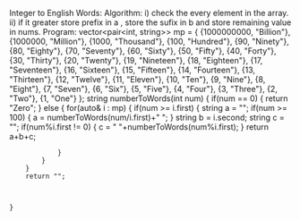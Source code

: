 Integer to English Words:
  Algorithm:
      i) check the every element in the array.
      ii) if it greater store prefix in a , store the sufix in b and store remaining value in nums.
  Program:
    vector<pair<int, string>> mp = {
        {1000000000, "Billion"},
        {1000000, "Million"},
        {1000, "Thousand"},
        {100, "Hundred"},
        {90, "Ninety"},
        {80, "Eighty"},
        {70, "Seventy"},
        {60, "Sixty"},
        {50, "Fifty"},
        {40, "Forty"},
        {30, "Thirty"},
        {20, "Twenty"},
        {19, "Nineteen"},
        {18, "Eighteen"},
        {17, "Seventeen"},
        {16, "Sixteen"},
        {15, "Fifteen"},
        {14, "Fourteen"},
        {13, "Thirteen"},
        {12, "Twelve"},
        {11, "Eleven"},
        {10, "Ten"},
        {9, "Nine"},
        {8, "Eight"},
        {7, "Seven"},
        {6, "Six"},
        {5, "Five"},
        {4, "Four"},
        {3, "Three"},
        {2, "Two"},
        {1, "One"}
    };
    string numberToWords(int num) {
        if(num == 0)
        {
            return "Zero";
        }
        else
        {
            for(auto& i : mp)
            {
                if(num >= i.first)
                {
                    string a = "";
                    if(num >= 100)
                    {
                        a = numberToWords(num/i.first)+" ";
                    }
                    string b = i.second;
                    string c = "";
                    if(num%i.first != 0)
                    {
                        c = " "+numberToWords(num%i.first);
                    }
                    return a+b+c;

                }
            }
        }
        return "";
        


    }
